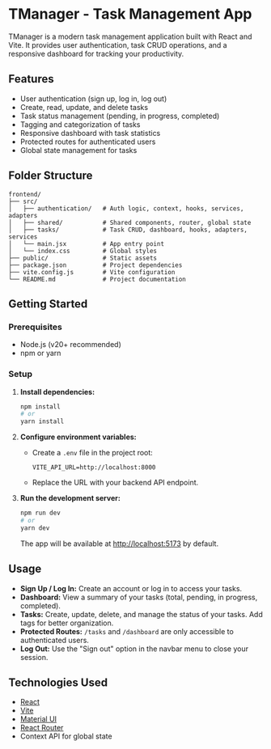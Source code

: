 # TManager - Task Management App

TManager is a modern task management application built with React and Vite. It provides user authentication, task CRUD operations, and a responsive dashboard for tracking your productivity.

## Features
- User authentication (sign up, log in, log out)
- Create, read, update, and delete tasks
- Task status management (pending, in progress, completed)
- Tagging and categorization of tasks
- Responsive dashboard with task statistics
- Protected routes for authenticated users
- Global state management for tasks

## Folder Structure
```
frontend/
├── src/
│   ├── authentication/   # Auth logic, context, hooks, services, adapters
│   ├── shared/           # Shared components, router, global state
│   ├── tasks/            # Task CRUD, dashboard, hooks, adapters, services
│   └── main.jsx          # App entry point
│   └── index.css         # Global styles
├── public/               # Static assets
├── package.json          # Project dependencies
├── vite.config.js        # Vite configuration
└── README.md             # Project documentation
```

## Getting Started

### Prerequisites
- Node.js (v20+ recommended)
- npm or yarn

### Setup
1. **Install dependencies:**
   ```bash
   npm install
   # or
   yarn install
   ```
2. **Configure environment variables:**
   - Create a `.env` file in the project root:
     ```env
     VITE_API_URL=http://localhost:8000
     ```
   - Replace the URL with your backend API endpoint.

3. **Run the development server:**
   ```bash
   npm run dev
   # or
   yarn dev
   ```
   The app will be available at [http://localhost:5173](http://localhost:5173) by default.

## Usage
- **Sign Up / Log In:** Create an account or log in to access your tasks.
- **Dashboard:** View a summary of your tasks (total, pending, in progress, completed).
- **Tasks:** Create, update, delete, and manage the status of your tasks. Add tags for better organization.
- **Protected Routes:** `/tasks` and `/dashboard` are only accessible to authenticated users.
- **Log Out:** Use the "Sign out" option in the navbar menu to close your session.

## Technologies Used
- [React](https://react.dev/)
- [Vite](https://vitejs.dev/)
- [Material UI](https://mui.com/)
- [React Router](https://reactrouter.com/)
- Context API for global state

